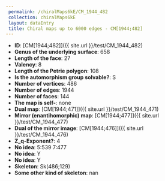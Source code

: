 ```yaml
--- 
 permalink: /chiralMaps6kE/CM_1944_482 
 collection: chiralMaps6kE
 layout: dataEntry
 title: Chiral maps up to 6000 edges - CM[1944;482]
---
```


- **ID**: [CM[1944;482]]({{ site.url }}/test/CM_1944_482)
- **Genus of the underlying surface**: 658
- **Length of the face**: 27
- **Valency**: 8
- **Length of the Petrie polygon**: 108
- **Is the automorphism group solvable?**: S
- **Number of vertices**: 486
- **Number of edges**: 1944
- **Number of faces**: 144
- **The map is self-**: none
- **Dual map**: [CM[1944;471]]({{ site.url }}/test/CM_1944_471)
- **Mirror (enantihomorphic) map**: [CM[1944;477]]({{ site.url }}/test/CM_1944_477)
- **Dual of the mirror image**: [CM[1944;476]]({{ site.url }}/test/CM_1944_476)
- **Z_q-Exponent?**: 4
- **No idea**:  5:539 7:477
- **No idea**: Y
- **No idea**: Y
- **Skeleton**: Sk(486;129)
- **Some other kind of skeleton**: nan
